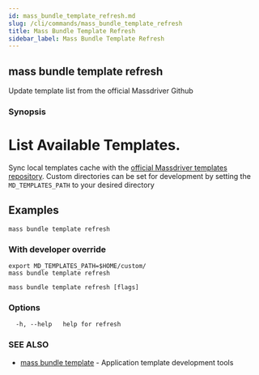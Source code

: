 ```yaml
---
id: mass_bundle_template_refresh.md
slug: /cli/commands/mass_bundle_template_refresh
title: Mass Bundle Template Refresh
sidebar_label: Mass Bundle Template Refresh
---
```

## mass bundle template refresh

Update template list from the official Massdriver Github

### Synopsis

# List Available Templates.

Sync local templates cache with the [official Massdriver templates repository](https://github.com/massdriver-cloud/application-templates). Custom directories can be set for development by
setting the `MD_TEMPLATES_PATH` to your desired directory

## Examples

```shell
mass bundle template refresh
```

### With developer override

```shell
export MD_TEMPLATES_PATH=$HOME/custom/
mass bundle template refresh
```


```
mass bundle template refresh [flags]
```

### Options

```
  -h, --help   help for refresh
```

### SEE ALSO

* [mass bundle template](/cli/commands/mass_bundle_template)	 - Application template development tools
